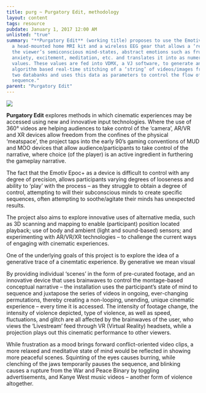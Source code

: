 ```yaml
---
title: purg ~ Purgatory Edit, methodology
layout: content
tags: resource
pubdate: January 1, 2017 12:00 AM
unlisted: "true"
summary: "**Purgatory Edit** (working title) proposes to use the Emotive Epoc+,
  a head-mounted home MRI kit and a wireless EEG gear that allows a ‘reading’ of
  the viewer’s semiconscious mind-states, abstract emotions such as frustration,
  anxiety, excitement, meditation, etc. and translates it into as numerical
  values. These values are fed into VDMX, a VJ software, to generate an
  algorithm based real-time stitching of a ‘string’ of videos/images from the
  two databanks and uses this data as parameters to control the flow of video
  sequence."
parent: "Purgatory Edit"
---
```



![](https://lh5.googleusercontent.com/IEHC4RFyGTrqOWloMxak5vXxUuQ18D8HLtJyxXcafuVV3ccI6C6aMgYuJkbaJSUmJTGafCYtXjXX438Fu3wpuTd__RuU-rC3HNgqqNfJEZbKirJnxNr8nINgOrdEqN4hBP1Jlb5t)

**Purgatory Edit** explores methods in which cinematic experiences may be accessed using new and innovative input technologies. Where the use of 360° videos are helping audiences to take control of the ‘camera’, AR/VR and XR devices allow freedom from the confines of the physical ‘meatspace’, the project taps into the early 90’s gaming conventions of MUD and MOO devices that allow audience/participants to take control of the narrative, where choice (of the player) is an active ingredient in furthering the gameplay narrative.

The fact that the Emotiv Epoc+ as a device is difficult to control with any degree of precision, allows participants varying degrees of looseness and ability to ‘play’ with the process – as they struggle to obtain a degree of control, attempting to will their subconscious minds to create specific sequences, often attempting to soothe/agitate their minds has unexpected results.

The project also aims to explore innovative uses of alternative media, such as 3D scanning and mapping to enable (participant) position located playback; use of body and ambient (light and sound-based) sensors; and experimenting with AR/VR/XR technologies – to challenge the current ways of engaging with cinematic experiences.

One of the underlying goals of this project is to explore the idea of a generative trace of a cinemtatic experience. By generative we mean visual 

By providing individual ‘scenes’ in the form of pre-curated footage, and an innovative device that uses brainwaves to control the montage-based conceptual narrative – the installation uses the participant’s state of mind to sequence and juxtapose the series of videos in ongoing, ever-changing permutations, thereby creating a non-looping, unending, unique cinematic experience – every time it is accessed. The intensity of footage change, the intensity of violence depicted, type of violence, as well as speed, fluctuations, and glitch are all affected by the brainwaves of the user, who views the ‘Livestream’ feed through VR (Virtual Reality) headsets, while a projection plays out this cinematic performance to other viewers.

While frustration as a mood brings forward conflict-oriented video clips, a more relaxed and meditative state of mind would be reflected in showing more peaceful scenes. Squinting of the eyes causes burring, while clenching of the jaws temporarily pauses the sequence, and blinking causes a rupture from the War and Peace Binary by toggling advertisements, and Kanye West music videos – another form of violence altogether.